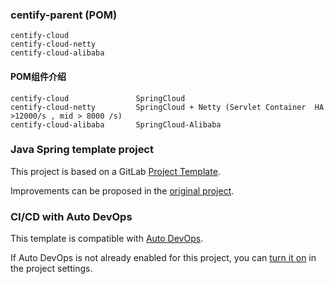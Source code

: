 ### centify-parent  (POM)
    centify-cloud
    centify-cloud-netty
    centify-cloud-alibaba

#### POM组件介绍
    centify-cloud               SpringCloud
    centify-cloud-netty         SpringCloud + Netty (Servlet Container  HA >12000/s , mid > 8000 /s)
    centify-cloud-alibaba       SpringCloud-Alibaba


### Java Spring template project

This project is based on a GitLab [Project Template](https://docs.gitlab.com/ee/gitlab-basics/create-project.html).

Improvements can be proposed in the [original project](https://gitlab.com/gitlab-org/project-templates/spring).

### CI/CD with Auto DevOps

This template is compatible with [Auto DevOps](https://docs.gitlab.com/ee/topics/autodevops/).

If Auto DevOps is not already enabled for this project, you can [turn it on](https://docs.gitlab.com/ee/topics/autodevops/#enabling-auto-devops) in the project settings.